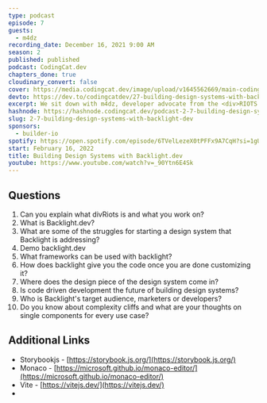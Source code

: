 ```yaml
---
type: podcast
episode: 7
guests:
  - m4dz
recording_date: December 16, 2021 9:00 AM
season: 2
published: published
podcast: CodingCat.dev
chapters_done: true
cloudinary_convert: false
cover: https://media.codingcat.dev/image/upload/v1645562669/main-codingcatdev-photo/buildingdesignsystemswithbacklight.jpg
devto: https://dev.to/codingcatdev/27-building-design-systems-with-backlightdev-nad
excerpt: We sit down with m4dz, developer advocate from the <div>RIOTS team. We talk all about the Backlight.dev design system.
hashnode: https://hashnode.codingcat.dev/podcast-2-7-building-design-systems-with-backlight-dev
slug: 2-7-building-design-systems-with-backlight-dev
sponsors:
  - builder-io
spotify: https://open.spotify.com/episode/6TVelLezeX0tPFFx9A7CqH?si=1gUY0rAgTrGgMvHolx1Xag
start: February 16, 2022
title: Building Design Systems with Backlight.dev
youtube: https://www.youtube.com/watch?v=_90Ytn6E4Sk
---
```


## Questions

1. Can you explain what divRiots is and what you work on?
2. What is Backlight.dev?
3. What are some of the struggles for starting a design system that Backlight is addressing?
4. Demo backlight.dev
5. What frameworks can be used with backlight?
6. How does backlight give you the code once you are done customizing it?
7. Where does the design piece of the design system come in?
8. Is code driven development the future of building design systems?
9. Who is Backlight's target audience, marketers or developers?
10. Do you know about complexity cliffs and what are your thoughts on single components for every use case?

## Additional Links

- Storybookjs - [https://storybook.js.org/](https://storybook.js.org/)
- Monaco - [https://microsoft.github.io/monaco-editor/](https://microsoft.github.io/monaco-editor/)
- Vite - [https://vitejs.dev/](https://vitejs.dev/)
-
